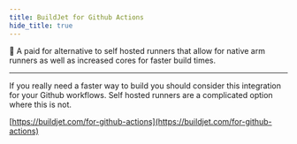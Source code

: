 ```yaml
---
title: BuildJet for Github Actions
hide_title: true
---
```


🔵 A paid for alternative to self hosted runners that allow for native arm runners as well as increased cores for faster build times.

---

If you really need a faster way to build you should consider this integration for your Github workflows. Self hosted runners are a complicated option where this is not.

[https://buildjet.com/for-github-actions](https://buildjet.com/for-github-actions)
